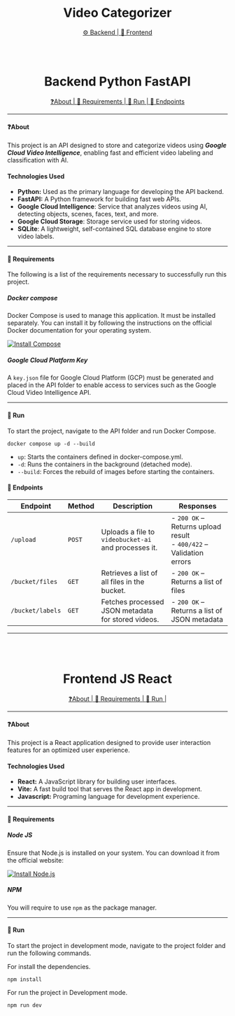 <div align=center>

# Video Categorizer

</div>

<div align=center>
    <a href="#back">⚙️ Backend | </a>
    <a href="#front">🌈 Frontend  </a>
</div>

<br><br>

<div align=center>

<div id="back"></div>

# Backend Python FastAPI

</div>

<div align=center>
    <a href="#about"> ❓About  | </a>
    <a href="#requirements"> 📃 Requirements  | </a>
    <a href="#run"> 🚀 Run | </a>
    <a href="#endpoints"> 🔗 Endpoints </a>
</div>

<div id="about"></div>

---

#### ❓About 

This project is an API designed to store and categorize videos using ***Google Cloud Video Intelligence***, enabling fast and efficient video labeling and classification with AI.

#### Technologies Used
- **Python:** Used as the primary language for developing the API backend.
- **FastAPI:** A Python framework for building fast web APIs.
- **Google Cloud Intelligence**: Service that analyzes videos using AI, detecting objects, scenes, faces, text, and more.
- **Google Cloud Storage**: Storage service used for storing videos.
- **SQLite**: A lightweight, self-contained SQL database engine to store video labels.
---
<div id="requirements"></div>

#### 📃 Requirements 

The following is a list of the requirements necessary to successfully run this project.

##### Docker compose

Docker Compose is used to manage this application. It must be installed separately. You can install it by following the instructions on the official Docker documentation for your operating system. 

[![Install  Compose](https://img.shields.io/badge/Install-Docker_Compose-blue)](https://docs.docker.com/compose/install/)


##### Google Cloud Platform Key

A `key.json` file for Google Cloud Platform (GCP) must be generated and placed in the API folder to enable access to services such as the Google Cloud Video Intelligence API.

---

<div id="run"></div>

#### 🚀 Run

To start the project, navigate to the API folder and run Docker Compose.
```
docker compose up -d --build
```

- `up`: Starts the containers defined in docker-compose.yml.
- `-d`: Runs the containers in the background (detached mode).
- `--build`: Forces the rebuild of images before starting the containers.

<div id="endpoints"></div>

#### 🔗 Endpoints


| **Endpoint**         | **Method** | **Description**                                         | **Responses**                                |
|----------------------|-----------|---------------------------------------------------------|----------------------------------------------|
| `/upload`           | `POST`    | Uploads a file to `videobucket-ai` and processes it.   | - `200 OK` – Returns upload result <br> - `400/422` – Validation errors <br> |
| `/bucket/files`     | `GET`     | Retrieves a list of all files in the bucket.          | - `200 OK` – Returns a list of files        |
| `/bucket/labels`    | `GET`     | Fetches processed JSON metadata for stored videos.    | - `200 OK` – Returns a list of JSON metadata |

---

<br><br>

<div id="front"></div>

<div align=center>

# Frontend JS React

</div>

<div align=center>
    <a href="#about"> ❓About  | </a>
    <a href="#requirements"> 📃 Requirements  | </a>
    <a href="#run"> 🚀 Run | </a>
</div>

---

#### ❓About 

This project is a React application designed to provide user interaction features for an optimized user experience.

#### Technologies Used
- **React:** A JavaScript library for building user interfaces.
- **Vite:** A fast build tool that serves the React app in development.
- **Javascript:** Programing language for development experience.

---

<div id="requirements"></div>

#### 📃 Requirements 

##### Node JS

Ensure that Node.js is installed on your system. You can download it from the official website: 

[![Install Node.js](https://img.shields.io/badge/Install-Node.js-blue)](https://nodejs.org/)

##### NPM 

You will require to use `npm` as the package manager.

---

<div id="run"></div>

#### 🚀 Run
To start the project in development mode, navigate to the project folder and run the following commands.


For install the dependencies.

```
npm install
```

For run the project in Development mode.

```
npm run dev
```


